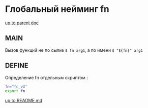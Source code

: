 # <gnaming> <fiches> <solvendum> Глобальный нейминг fn 
[up to parent doc](../gnaming.md)
## MAIN
Вызов функций не по сылке `$ fn arg1`, а по имени  `$ "${fn}" arg1`

## DEFINE

Определение fn отдельным скриптом :

```bash
fn="fn_v3"
export fn
``` 

[up to README.md](../../../README.md)